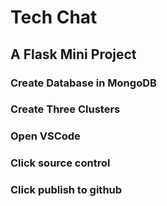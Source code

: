 # Tech Chat
## A Flask Mini Project

### Create Database in MongoDB
### Create Three Clusters
### Open VSCode
### Click source control
### Click publish to github